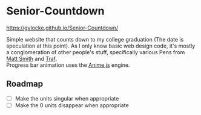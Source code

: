 # Senior-Countdown
https://gvlocke.github.io/Senior-Countdown/

Simple website that counts down to my college graduation (The date is speculation at this point). As I only know basic web design code, it's mostly a conglomeration of other people's stuff, specifically various Pens from [Matt Smith](https://codepen.io/AllThingsSmitty/pens/public) and [Traf](https://codepen.io/traf).<br>
Progress bar animation uses the [Anime.js](https://animejs.com/) engine.

## Roadmap
- [ ] Make the units singular when appropriate
- [ ] Make the 0 units disappear when appropriate